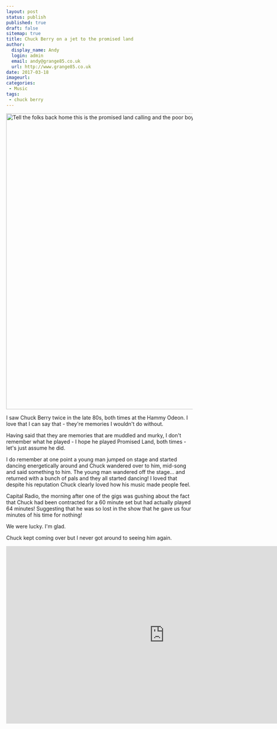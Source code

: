 ```yaml
---
layout: post
status: publish
published: true
draft: false
sitemap: true
title: Chuck Berry on a jet to the promised land
author:
  display_name: Andy
  login: admin
  email: andy@grange85.co.uk
  url: http://www.grange85.co.uk
date: 2017-03-18
imageurl: 
categories:
 - Music
tags:
 - chuck berry
---
```

<a data-flickr-embed="true"  href="https://www.flickr.com/photos/grange85/33389319071/in/dateposted/" title="Tell the folks back home this is the promised land calling and the poor boy is on the line #chuckberry #rip"><img src="https://c1.staticflickr.com/4/3741/33389319071_46bcef12db_c.jpg" width="800" height="800" alt="Tell the folks back home this is the promised land calling and the poor boy is on the line #chuckberry #rip"></a><script async src="//embedr.flickr.com/assets/client-code.js" charset="utf-8"></script>
<p class="lead">I saw Chuck Berry twice in the late 80s, both times at the Hammy Odeon. I love that I can say that - they're memories I wouldn't do without.</p>
<p>Having said that they are memories that are muddled and murky, I don't remember what he played - I hope he played Promised Land, both times - let's just assume he did.</p>
<p>I do remember at one point a young man jumped on stage and started dancing energetically around and Chuck wandered over to him, mid-song and said something to him. The young man wandered off the stage&hellip; and returned with a bunch of pals and they all started dancing! I loved that despite his reputation Chuck clearly loved how his music made people feel.</p>
<p>Capital Radio, the morning after one of the gigs was gushing about the fact that Chuck had been contracted for a 60 minute set but had actually played 64 minutes! Suggesting that he was so lost in the show that he gave us four minutes of his time for nothing!</p>
<p>We were lucky. I'm glad.</p>
<p>Chuck kept coming over but I never got around to seeing him again.</p>
<iframe width="853" height="480" src="https://www.youtube.com/embed/cK6MElklfvM" frameborder="0" allowfullscreen></iframe>
